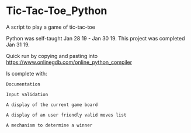 # Tic-Tac-Toe_Python
A script to play a game of tic-tac-toe

Python was self-taught Jan 28 19 - Jan 30 19. This project was completed Jan 31 19.


Quick run by copying and pasting into
https://www.onlinegdb.com/online_python_compiler

Is complete with: 

    Documentation
  
    Input validation 

    A display of the current game board 

    A display of an user friendly valid moves list

    A mechanism to determine a winner 

